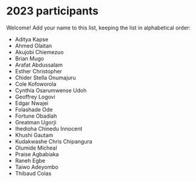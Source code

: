 # 2023 participants

Welcome! Add your name to this list, keeping the list in alphabetical order:

- Aditya Kapse
- Ahmed Olaitan
- Akujobi Chiemezuo
- Brian Mugo
- Arafat Abdussalam
- Esther Christopher
- Chider Stella Onumajuru
- Cole Kofoworola
- Cynthia Osarumwense Udoh
- Geoffrey Logovi
- Edgar Nwajei
- Folashade Ode
- Fortune Obadiah
- Greatman Ugorji
- Ihedioha Chinedu Innocent
- Khushi Gautam
- Kudakwashe Chris Chipangura
- Olumide Micheal
- Praise Agbabiaka
- Raneh Egbe
- Taiwo Adeyombo
- Thibaud Colas

